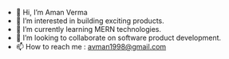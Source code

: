 - 👋 Hi, I’m Aman Verma
- 👀 I’m interested in building exciting products.
- 🌱 I’m currently learning MERN technologies.
- 💞️ I’m looking to collaborate on software product development.
- 📫 How to reach me : avman1998@gmail.com

<!---
avman1998/avman1998 is a ✨ special ✨ repository because its `README.md` (this file) appears on your GitHub profile.
You can click the Preview link to take a look at your changes.
--->
